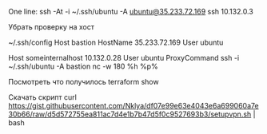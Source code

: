 One line: ssh -At -i ~/.ssh/ubuntu -A ubuntu@35.233.72.169 ssh 10.132.0.3

Убрать проверку на хост

~/.ssh/config
Host bastion
    HostName 35.233.72.169
    User ubuntu

Host someinternalhost 10.132.0.28
    User ubuntu
    ProxyCommand ssh -i ~/.ssh/ubuntu -A bastion nc -w 180 %h %p% 


    

Посмотреть что получилось
    terraform show

Скачать скрипт
    curl https://gist.githubusercontent.com/Nklya/df07e99e63e4043e6a699060a7e30b66/raw/d5d572755ea811ac7d4e1b7b47d5f0c9527693b3/setupvpn.sh | bash

